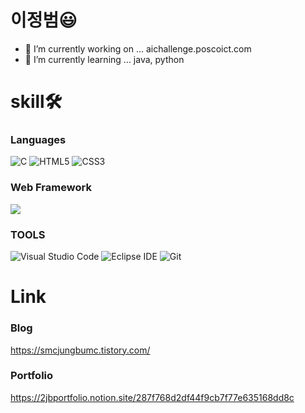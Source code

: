 # 이정범😃

- 🔭 I’m currently working on ... aichallenge.poscoict.com
- 🌱 I’m currently learning ... java, python

# skill🛠
### Languages
![C](https://img.shields.io/badge/C-A8B9CC.svg?&style=for-the-badge&logo=C&logoColor=blue)
![HTML5](https://img.shields.io/badge/HTML5-E34F26.svg?&style=for-the-badge&logo=HTML5&logoColor=white)
![CSS3](https://img.shields.io/badge/CSS3-1572B6.svg?&style=for-the-badge&logo=CSS3&logoColor=white)
<!--
![JavaScript](https://img.shields.io/badge/JavaScript-F7DF1E.svg?&style=for-the-badge&logo=JavaScript&logoColor=black)
-->
### Web Framework
<span><img src="https://img.shields.io/badge/Flask-000000?logo=Flask&logoColor=white"></span>
### TOOLS
![Visual Studio Code](https://img.shields.io/badge/Visual%20Studio%20Code-007ACC.svg?&style=for-the-badge&logo=Visual%20Studio%20Code&logoColor=white)
![Eclipse IDE](https://img.shields.io/badge/Eclipse%20IDE-2C2255.svg?&style=for-the-badge&logo=Eclipse%20IDE&logoColor=white)
![Git](https://img.shields.io/badge/Git-F05032.svg?&style=for-the-badge&logo=Git&logoColor=white)

# Link
### Blog
https://smcjungbumc.tistory.com/
### Portfolio
https://2jbportfolio.notion.site/287f768d2df44f9cb7f77e635168dd8c
